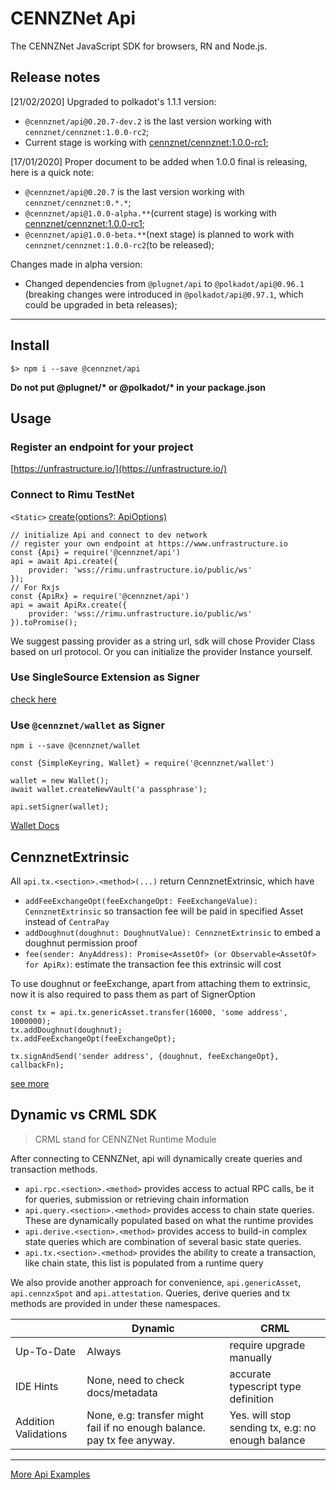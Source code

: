# CENNZNet Api

The CENNZNet JavaScript SDK for browsers, RN and Node.js.

## Release notes

[21/02/2020]  Upgraded to polkadot's 1.1.1 version:

- `@cennznet/api@0.20.7-dev.2` is the last version working with `cennznet/cennznet:1.0.0-rc2`;
- Current stage is working with [cennznet/cennznet:1.0.0-rc1][cennznet/cennznet:1.0.0-rc1];

[17/01/2020] Proper document to be added when 1.0.0 final is releasing, here is a quick note:

- `@cennznet/api@0.20.7` is the last version working with `cennznet/cennznet:0.*.*`;
- `@cennznet/api@1.0.0-alpha.**`(current stage) is working with [cennznet/cennznet:1.0.0-rc1][cennznet/cennznet:1.0.0-rc1];
- `@cennznet/api@1.0.0-beta.**`(next stage) is planned to work with `cennznet/cennznet:1.0.0-rc2`(to be released);

Changes made in alpha version:

- Changed dependencies from `@plugnet/api` to `@polkadot/api@0.96.1` (breaking changes were introduced in `@polkadot/api@0.97.1`, which could be upgraded in beta releases);

---

## Install

```
$> npm i --save @cennznet/api
```

**Do not put @plugnet/\* or @polkadot/\* in your package.json**

## Usage

### Register an endpoint for your project

[https://unfrastructure.io/](https://unfrastructure.io/)

### Connect to Rimu TestNet

`<Static>` [create(options?: ApiOptions)](https://cennznetdocs.com/api/latest/api/classes/_cennznet_api.api.md#create)

```
// initialize Api and connect to dev network
// register your own endpoint at https://www.unfrastructure.io
const {Api} = require('@cennznet/api')
api = await Api.create({
    provider: 'wss://rimu.unfrastructure.io/public/ws'
});
// For Rxjs
const {ApiRx} = require('@cennznet/api')
api = await ApiRx.create({
    provider: 'wss://rimu.unfrastructure.io/public/ws'
}).toPromise();
```

We suggest passing provider as a string url, sdk will chose Provider Class based on url protocol. Or you can initialize the provider Instance yourself.

### Use SingleSource Extension as Signer

[check here](https://github.com/cennznet/singlesource-extension)

### Use `@cennznet/wallet` as Signer

`npm i --save @cennznet/wallet`

```
const {SimpleKeyring, Wallet} = require('@cennznet/wallet')

wallet = new Wallet();
await wallet.createNewVault('a passphrase');

api.setSigner(wallet);
```

[Wallet Docs](https://cennznetdocs.com/api/latest/wallet/Overview.md)

## CennznetExtrinsic

All `api.tx.<section>.<method>(...)` return CennznetExtrinsic, which have

- `addFeeExchangeOpt(feeExchangeOpt: FeeExchangeValue): CennznetExtrinsic` so transaction fee will be paid in specified Asset instead of `CentraPay`
- `addDoughnut(doughnut: DoughnutValue): CennznetExtrinsic` to embed a doughnut permission proof
- `fee(sender: AnyAddress): Promise<AssetOf> (or Observable<AssetOf> for ApiRx)`: estimate the transaction fee this extrinsic will cost

To use doughnut or feeExchange, apart from attaching them to extrinsic, now it is also required to pass them as part of SignerOption

```
const tx = api.tx.genericAsset.transfer(16000, 'some address', 1000000);
tx.addDoughnut(doughnut);
tx.addFeeExchangeOpt(feeExchangeOpt);

tx.signAndSend('sender address', {doughnut, feeExchangeOpt}, callbackFn);
```

[see more](https://cennznetdocs.com/api/latest/api/interfaces/_cennznet_api.icennznetextrinsic.md)

## Dynamic vs CRML SDK

> CRML stand for CENNZNet Runtime Module

After connecting to CENNZNet, api will dynamically create queries and transaction methods.

- `api.rpc.<section>.<method>` provides access to actual RPC calls, be it for queries, submission or retrieving chain information
- `api.query.<section>.<method>` provides access to chain state queries. These are dynamically populated based on what the runtime provides
- `api.derive.<section>.<method>` provides access to build-in complex state queries which are combination of several basic state queries.
- `api.tx.<section>.<method>` provides the ability to create a transaction, like chain state, this list is populated from a runtime query

We also provide another approach for convenience, `api.genericAsset`, `api.cennzxSpot` and `api.attestation`.
Queries, derive queries and tx methods are provided in under these namespaces.

|                      | Dynamic                                                                 | CRML                                              |
| -------------------- | ----------------------------------------------------------------------- | ------------------------------------------------- |
| Up-To-Date           | Always                                                                  | require upgrade manually                          |
| IDE Hints            | None, need to check docs/metadata                                       | accurate typescript type definition               |
| Addition Validations | None, e.g: transfer might fail if no enough balance. pay tx fee anyway. | Yes. will stop sending tx, e.g: no enough balance |

---

[More Api Examples](../../docs/examples)

[cennznet/cennznet:1.0.0-rc1]: https://hub.docker.com/r/cennznet/cennznet/tags
